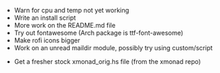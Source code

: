 - Warn for cpu and temp not yet working
- Write an install script
- More work on the README.md file
- Try out fontawesome (Arch package is ttf-font-awesome)
- Make rofi icons bigger
- Work on an unread maildir module, possibly try using custom/script

+ Get a fresher stock xmonad_orig.hs file (from the xmonad repo)
